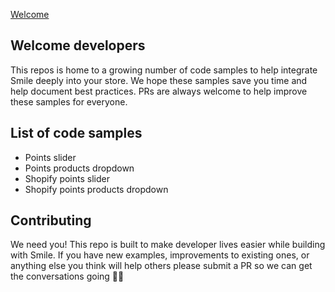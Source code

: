 [Welcome](welcome-developers.png)

## Welcome developers

This repos is home to a growing number of code samples to help integrate Smile deeply into your store. We hope these samples save you time and help document best practices. PRs are always welcome to help improve these samples for everyone.

## List of code samples

- Points slider
- Points products dropdown
- Shopify points slider
- Shopify points products dropdown



## Contributing

We need you! This repo is built to make developer lives easier while building with Smile. If you have new examples, improvements to existing ones, or anything else you think will help others please submit a PR so we can get the conversations going 🙏🏼
